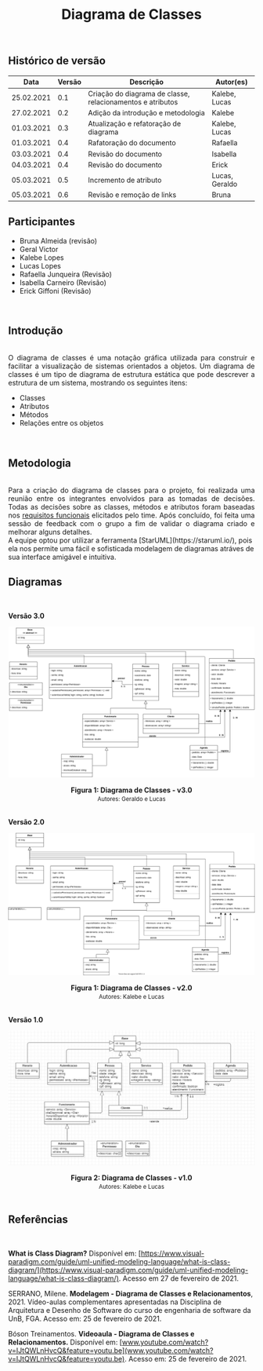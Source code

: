 # <center> Diagrama de Classes
<br>
    
## Histórico de versão
|Data | Versão | Descrição | Autor(es)
| -- | -- | -- | -- |
| 25.02.2021 | 0.1 | Criação do diagrama de classe, relacionamentos e atributos | Kalebe, Lucas
| 27.02.2021 | 0.2 | Adição da introdução e metodologia | Kalebe
| 01.03.2021 | 0.3 | Atualização e refatoração de diagrama | Kalebe, Lucas
| 01.03.2021 | 0.4 | Rafatoração do documento | Rafaella
| 03.03.2021 | 0.4 | Revisão do documento | Isabella
| 04.03.2021 | 0.4 | Revisão do documento | Erick
| 05.03.2021 | 0.5 | Incremento de atributo | Lucas, Geraldo
| 05.03.2021 | 0.6 | Revisão  e remoção de links | Bruna

## Participantes
- Bruna Almeida (revisão)
- Geral Victor
- Kalebe Lopes
- Lucas Lopes 
- Rafaella Junqueira (Revisão)
- Isabella Carneiro (Revisão)
- Erick Giffoni (Revisão)
<br>

## Introdução
<div align="justify"><br>
O diagrama de classes é uma notação gráfica utilizada para construir e facilitar a visualização de sistemas orientados a objetos. Um diagrama de classes é um tipo de diagrama de estrutura estática que pode descrever a estrutura de um sistema, mostrando os seguintes itens:
</div>

* Classes
* Atributos
* Métodos
* Relações entre os objetos
<br>

## Metodologia
<div align="justify"><br>
Para a criação do diagrama de classes para o projeto, foi realizada uma reunião entre os integrantes envolvidos para as tomadas de decisões. Todas as decisões sobre as classes, métodos e atributos foram baseadas nos <a href="../brainstorming#requisitos-elicitados">requisitos funcionais</a> elicitados pelo time.
Após concluído, foi feita uma sessão de feedback com o grupo a fim de validar o diagrama criado e melhorar alguns detalhes.
</div>
A equipe optou por utilizar a ferramenta [StarUML](https://staruml.io/), pois ela nos permite uma fácil e sofisticada modelagem de diagramas atráves de sua interface amigável e intuitiva.     
<br>

## Diagramas
<br>

**Versão 3.0**

[<div align="center"><img hight="auto" width="auto" src="../../img/modelagem/estatica/classes/classes_v3.png"></div>](../../img/modelagem/estatica/classes/classes_v3.png)
<figcaption align='center'>
    <b>Figura 1: Diagrama de Classes - v3.0 </b>
    <br>
    <small>Autores: Geraldo e Lucas</small>
</figcaption>
<br>


**Versão 2.0**

[<div align="center"><img hight="auto" width="auto" src="../../img/modelagem/estatica/classes/classes_v2.svg"></div>](../../img/modelagem/estatica/classes/classes_v2.svg)
<figcaption align='center'>
    <b>Figura 1: Diagrama de Classes - v2.0 </b>
    <br>
    <small>Autores: Kalebe e Lucas</small>
</figcaption>
<br>

<!-- ![Versão 2.0](../../img/modelagem/estatica/classes/classes_v2.svg) -->

**Versão 1.0**

[<div align="center"><img hight="auto" width="auto" src="../../img/modelagem/estatica/classes/classes_v1.jpg"></div>](../../img/modelagem/estatica/classes/classes_v1.jpg)
<figcaption align='center'>
    <b>Figura 2: Diagrama de Classes - v1.0 </b>
    <br>
    <small>Autores: Kalebe e Lucas</small>
</figcaption>
<br>
<!-- ![Versão 1.0](../../img/modelagem/estatica/classes/classes_v1.jpg) -->

## Referências
<br>

**What is Class Diagram?** Disponível em: [https://www.visual-paradigm.com/guide/uml-unified-modeling-language/what-is-class-diagram/](https://www.visual-paradigm.com/guide/uml-unified-modeling-language/what-is-class-diagram/). Acesso em 27 de fevereiro de 2021.

SERRANO, Milene. **Modelagem -  Diagrama de Classes e Relacionamentos**, 2021. Vídeo-aulas complementares apresentadas na Disciplina de Arquitetura e Desenho de Software do curso de engenharia de software da UnB, FGA. Acesso em: 25 de fevereiro de 2021.

Bóson Treinamentos. **Videoaula - Diagrama de Classes e Relacionamentos.** Disponível em: [www.youtube.com/watch?v=IJtQWLnHvcQ&feature=youtu.be](www.youtube.com/watch?v=IJtQWLnHvcQ&feature=youtu.be). Acesso em: 25 de fevereiro de 2021.

